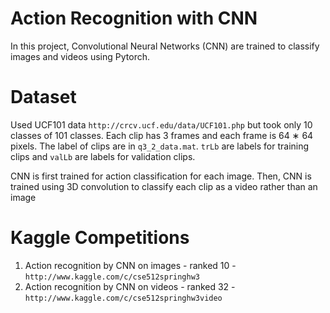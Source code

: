 # Action Recognition with CNN
In this project, Convolutional Neural Networks (CNN) are trained to classify images and videos using Pytorch. 

# Dataset
Used UCF101 data `http://crcv.ucf.edu/data/UCF101.php` but took only 10 classes of 101 classes. Each clip has 3 frames and each frame is 64 ∗ 64 pixels. The label of clips are in `q3_2_data.mat`. `trLb` are labels for training clips and `valLb` are labels for validation clips. 

CNN is first trained for action classification for each image. Then, CNN is trained using 3D convolution to classify each clip as a video rather than an image

# Kaggle Competitions
1. Action recognition by CNN on images - ranked 10 - `http://www.kaggle.com/c/cse512springhw3`
2. Action recognition by CNN on videos - ranked 32 - `http://www.kaggle.com/c/cse512springhw3video`
